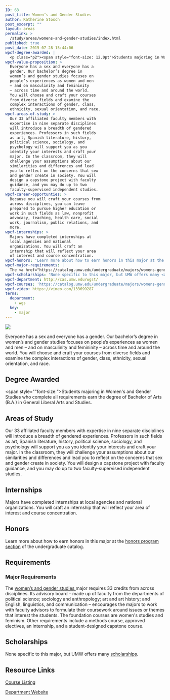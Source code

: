 ```yaml
---
ID: 63
post_title: Women’s and Gender Studies
author: Katherine Stosch
post_excerpt: ""
layout: areas
permalink: >
  /study/areas/womens-and-gender-studies/index.html
published: true
post_date: 2015-07-28 15:44:06
wpcf-degree-awarded: |
  <p class="p2"><span style="font-size: 12.0pt">Students majoring in Women's and Gender Studies who complete all requirements earn the degree of Bachelor of Arts (B.A.) in General Liberal Arts and Studies.</span></p>
wpcf-value-proposition: >
  Everyone has a sex and everyone has a
  gender. Our bachelor’s degree in
  women’s and gender studies focuses on
  people’s experiences as women and men
  – and on masculinity and femininity
  – across time and around the world.
  You will choose and craft your courses
  from diverse fields and examine the
  complex interactions of gender, class,
  ethnicity, sexual orientation, and race.
wpcf-areas-of-study: >
  Our 33 affiliated faculty members with
  expertise in nine separate disciplines
  will introduce a breadth of gendered
  experiences. Professors in such fields
  as art, Spanish literature, history,
  political science, sociology, and
  psychology will support you as you
  identify your interests and craft your
  major. In the classroom, they will
  challenge your assumptions about our
  similarities and differences and lead
  you to reflect on the concerns that sex
  and gender create in society. You will
  design a capstone project with faculty
  guidance, and you may do up to two
  faculty-supervised independent studies.
wpcf-career-opportunties: >
  Because you will craft your courses from
  across disciplines, you can leave
  prepared to pursue higher education or
  work in such fields as law, nonprofit
  advocacy, teaching, health care, social
  work, journalism, public relations, and
  more.
wpcf-internships: >
  Majors have completed internships at
  local agencies and national
  organizations. You will craft an
  internship that will reflect your area
  of interest and course concentration.
wpcf-honors: 'Learn more about how to earn honors in this major at the <a href="https://catalog.umw.edu/undergraduate/academic-policies/academic-honors/">honors program section</a> of the undergraduate catalog.'
wpcf-major-requirements: |
  The <a href="https://catalog.umw.edu/undergraduate/majors/womens-gender-studies/#requirementstext">women’s and gender studies </a>major requires 33 credits from across disciplines. Its advisory board – made up of faculty from the departments of political science; sociology and anthropology; art and art history; and English, linguistics, and communication – encourages the majors to work with faculty advisors to formulate their coursework around issues or themes that interest the students. The foundation courses are women's studies and feminism. Other requirements include a methods course, approved electives, an internship, and a student-designed capstone course.
wpcf-scholarships: 'None specific to this major, but UMW offers many <a href="https://umw.scholarships.ngwebsolutions.com/ScholarX_ScholarshipSearch.aspx">scholarships</a>.'
wpcf-department: http://cas.umw.edu/wgst/
wpcf-courses: 'https://catalog.umw.edu/undergraduate/majors/womens-gender-studies/#requirementstext'
wpcf-video: https://vimeo.com/133699287
terms:
  department:
    - wgs
  key:
    - major
---
```


<!-- Types Custom Fields: -->

<!-- video -->
[![](https://i.vimeocdn.com/video/526867822_960.jpg)](https://vimeo.com/133699287)
<!-- End video -->

<!-- value-proposition -->
Everyone has a sex and everyone has a gender. Our bachelor’s degree in women’s and gender studies focuses on people’s experiences as women and men – and on masculinity and femininity – across time and around the world. You will choose and craft your courses from diverse fields and examine the complex interactions of gender, class, ethnicity, sexual orientation, and race.
<!-- End value-proposition -->

<!-- degree-awarded -->
## Degree Awarded
<span style=""font-size:">Students majoring in Women\'s and Gender Studies who complete all requirements earn the degree of Bachelor of Arts (B.A.) in General Liberal Arts and Studies.</span>
<!-- End degree-awarded -->
<!-- areas-of-study -->
## Areas of Study
Our 33 affiliated faculty members with expertise in nine separate disciplines will introduce a breadth of gendered experiences. Professors in such fields as art, Spanish literature, history, political science, sociology, and psychology will support you as you identify your interests and craft your major. In the classroom, they will challenge your assumptions about our similarities and differences and lead you to reflect on the concerns that sex and gender create in society. You will design a capstone project with faculty guidance, and you may do up to two faculty-supervised independent studies.
<!-- End areas-of-study -->

<!-- internships -->
## Internships
Majors have completed internships at local agencies and national organizations. You will craft an internship that will reflect your area of interest and course concentration.
<!-- End internships -->

<!-- honors -->
## Honors
Learn more about how to earn honors in this major at the [honors program section]("https://catalog.umw.edu/undergraduate/academic-policies/academic-honors/") of the undergraduate catalog.
<!-- End honors -->

<!-- requirements -->
## Requirements

<!-- major-requirements -->
### Major Requirements
The [women’s and gender studies ]("https://catalog.umw.edu/undergraduate/majors/womens-gender-studies/#requirementstext")major requires 33 credits from across disciplines. Its advisory board – made up of faculty from the departments of political science; sociology and anthropology; art and art history; and English, linguistics, and communication – encourages the majors to work with faculty advisors to formulate their coursework around issues or themes that interest the students. The foundation courses are women\'s studies and feminism. Other requirements include a methods course, approved electives, an internship, and a student-designed capstone course.
<!-- End major-requirements -->

<!-- End requirements -->

<!-- scholarships -->
## Scholarships
None specific to this major, but UMW offers many [scholarships]("https://umw.scholarships.ngwebsolutions.com/ScholarX_ScholarshipSearch.aspx").
<!-- End scholarships -->

<!-- resource-links -->
## Resource Links

<!-- courses -->
[Course Listing](https://catalog.umw.edu/undergraduate/majors/womens-gender-studies/#requirementstext)

<!-- End courses -->


<!-- department -->
[Department Website](http://cas.umw.edu/wgst/)

<!-- End department -->

<!-- End resource-links -->

<!-- End Types Custom Fields -->